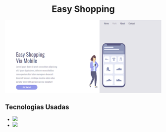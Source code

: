 <h1 align="center">Easy Shopping</h1>

<img src="https://github.com/Andre-DevMarques/Segundo-Projeto/blob/main/img/img-site.png?raw=true">

<h2>Tecnologias Usadas</h2>

<ul>

  <li><img src="https://img.shields.io/badge/HTML5-E34F26?style=for-the-badge&logo=html5&logoColor=white"></li>
  <li><img src="https://img.shields.io/badge/CSS3-1572B6?style=for-the-badge&logo=css3&logoColor=white"></li>
  
</ul>
